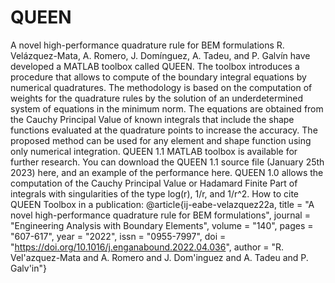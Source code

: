 # QUEEN
A novel high-performance quadrature rule for BEM formulations
R. Velázquez-Mata, A. Romero, J. Domínguez, A. Tadeu, and P. Galvín have developed a MATLAB toolbox called QUEEN. The toolbox introduces a procedure that allows to compute of the boundary integral equations by numerical quadratures. The methodology is based on the computation of weights for the quadrature rules by the solution of an underdetermined system of equations in the minimum norm. The equations are obtained from the Cauchy Principal Value of known integrals that include the shape functions evaluated at the quadrature points to increase the accuracy. The proposed method can be used for any element and shape function using only numerical integration. QUEEN 1.1 MATLAB toolbox is available for further research. You can download the QUEEN 1.1 source file (January 25th 2023) here, and an example of the performance here. QUEEN 1.0 allows the computation of the Cauchy Principal Value or Hadamard Finite Part of integrals with singularities of the type log(r), 1/r, and 1/r^2.
How to cite QUEEN Toolbox in a publication:
@article{ij-eabe-velazquez22a,
title = "A novel high-performance quadrature rule for BEM formulations",
journal = "Engineering Analysis with Boundary Elements",
volume = "140",
pages = "607-617",
year = "2022",
issn = "0955-7997",
doi = "https://doi.org/10.1016/j.enganabound.2022.04.036",
author = "R. Vel\'azquez-Mata and A. Romero and J. Dom\'inguez and A. Tadeu and P. Galv\'in"}
